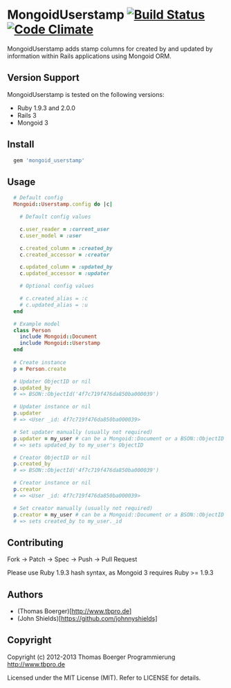 # MongoidUserstamp [![Build Status](https://secure.travis-ci.org/tbpro/mongoid_userstamp.png)](https://travis-ci.org/tbpro/mongoid_userstamp) [![Code Climate](https://codeclimate.com/github/tbpro/mongoid_userstamp.png)](https://codeclimate.com/github/tbpro/mongoid_userstamp)

MongoidUserstamp adds stamp columns for created by and updated by
information within Rails applications using Mongoid ORM.

## Version Support

MongoidUserstamp is tested on the following versions:

* Ruby 1.9.3 and 2.0.0
* Rails 3
* Mongoid 3

## Install

```ruby
  gem 'mongoid_userstamp'
```

## Usage

```ruby
  # Default config
  Mongoid::Userstamp.config do |c|

    # Default config values

    c.user_reader = :current_user
    c.user_model = :user

    c.created_column = :created_by
    c.created_accessor = :creator

    c.updated_column = :updated_by
    c.updated_accessor = :updater

    # Optional config values

    # c.created_alias = :c
    # c.updated_alias = :u
  end

  # Example model
  class Person
    include Mongoid::Document
    include Mongoid::Userstamp
  end
 
  # Create instance
  p = Person.create

  # Updater ObjectID or nil
  p.updated_by
  # => BSON::ObjectId('4f7c719f476da850ba000039')

  # Updater instance or nil
  p.updater
  # => <User _id: 4f7c719f476da850ba000039>

  # Set updater manually (usually not required)
  p.updater = my_user # can be a Mongoid::Document or a BSON::ObjectID
  # => sets updated_by to my_user's ObjectID

  # Creator ObjectID or nil
  p.created_by
  # => BSON::ObjectId('4f7c719f476da850ba000039')

  # Creator instance or nil
  p.creator
  # => <User _id: 4f7c719f476da850ba000039>

  # Set creator manually (usually not required)
  p.creator = my_user # can be a Mongoid::Document or a BSON::ObjectID
  # => sets created_by to my_user._id
```

## Contributing

Fork -> Patch -> Spec -> Push -> Pull Request

Please use Ruby 1.9.3 hash syntax, as Mongoid 3 requires Ruby >= 1.9.3

## Authors

* (Thomas Boerger)[http://www.tbpro.de]
* (John Shields)[https://github.com/johnnyshields]

## Copyright

Copyright (c) 2012-2013 Thomas Boerger Programmierung <http://www.tbpro.de>

Licensed under the MIT License (MIT). Refer to LICENSE for details.
